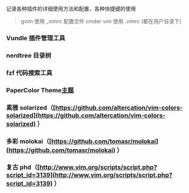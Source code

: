 记录各种插件的详细使用方法和配置，各种快捷键的使用

> gvim 使用 _vimrc 配置文件 cmder vim 使用 .vimrc  (都在用户目录下)


### Vundle  插件管理工具



### nerdtree 目录树

### fzf 代码搜索工具  


### PaperColor Theme[主题](https://github.com/NLKNguyen/papercolor-theme.git)
### 素雅 solarized（[https://github.com/altercation/vim-colors-solarized](https://github.com/altercation/vim-colors-solarized) ）
### 多彩 molokai（[https://github.com/tomasr/molokai](https://github.com/tomasr/molokai) ）
### 复古 phd（[http://www.vim.org/scripts/script.php?script_id=3139](http://www.vim.org/scripts/script.php?script_id=3139) ）













